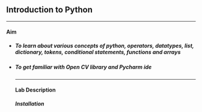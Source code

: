 <h2>Introduction to Python</h2>
<hr>
<h4>Aim</h4>
<ul>
<li><h5>To learn about various concepts of python, operators, datatypes, list, dictionary, tokens, conditional statements, functions and arrays</h5></li>
<li><h5>To get familiar with Open CV library and Pycharm ide</h5></li>
<hr>

<h4>Lab Description</h4>
<h5>Installation</h5>
